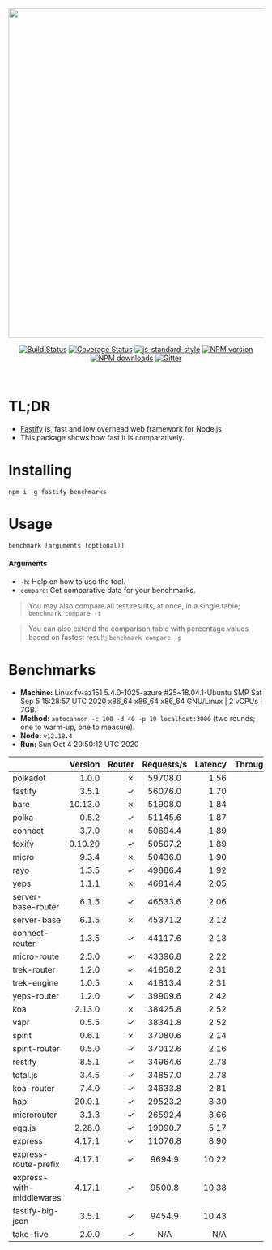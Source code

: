 <div align="center">
<img src="https://github.com/fastify/graphics/raw/master/full-logo.png" width="650" height="auto"/>
</div>

<div align="center">

[![Build Status](https://travis-ci.org/fastify/fastify.svg?branch=master)](https://travis-ci.org/fastify/fastify)
[![Coverage Status](https://coveralls.io/repos/github/fastify/fastify/badge.svg?branch=master)](https://coveralls.io/github/fastify/fastify?branch=master)
[![js-standard-style](https://img.shields.io/badge/code%20style-standard-brightgreen.svg?style=flat)](http://standardjs.com/)
[![NPM version](https://img.shields.io/npm/v/fastify.svg?style=flat)](https://www.npmjs.com/package/fastify)
[![NPM downloads](https://img.shields.io/npm/dm/fastify.svg?style=flat)](https://www.npmjs.com/package/fastify) [![Gitter](https://badges.gitter.im/gitterHQ/gitter.svg)](https://gitter.im/fastify)
</div>
<br />

# TL;DR

* [Fastify](https://github.com/fastify/fastify) is, fast and low overhead web framework for Node.js
* This package shows how fast it is comparatively.

# Installing

```
npm i -g fastify-benchmarks
```

# Usage

```
benchmark [arguments (optional)]
```

#### Arguments

* `-h`: Help on how to use the tool.
* `compare`: Get comparative data for your benchmarks.

> You may also compare all test results, at once, in a single table; `benchmark compare -t`

> You can also extend the comparison table with percentage values based on fastest result; `benchmark compare -p`
# Benchmarks
* __Machine:__ Linux fv-az151 5.4.0-1025-azure #25~18.04.1-Ubuntu SMP Sat Sep 5 15:28:57 UTC 2020 x86_64 x86_64 x86_64 GNU/Linux | 2 vCPUs | 7GB.
* __Method:__ `autocannon -c 100 -d 40 -p 10 localhost:3000` (two rounds; one to warm-up, one to measure).
* __Node:__ `v12.18.4`
* __Run:__ Sun Oct  4 20:50:12 UTC 2020

|                          | Version | Router | Requests/s | Latency | Throughput/Mb |
| :--                      | --:     | --:    | :-:        | --:     | --:           |
| polkadot                 | 1.0.0   | ✗      | 59708.0    | 1.56    | 9.34          |
| fastify                  | 3.5.1   | ✓      | 56076.0    | 1.70    | 8.77          |
| bare                     | 10.13.0 | ✗      | 51908.0    | 1.84    | 8.12          |
| polka                    | 0.5.2   | ✓      | 51145.6    | 1.87    | 8.00          |
| connect                  | 3.7.0   | ✗      | 50694.4    | 1.89    | 7.93          |
| foxify                   | 0.10.20 | ✓      | 50507.2    | 1.89    | 7.18          |
| micro                    | 9.3.4   | ✗      | 50436.0    | 1.90    | 7.89          |
| rayo                     | 1.3.5   | ✓      | 49886.4    | 1.92    | 7.80          |
| yeps                     | 1.1.1   | ✗      | 46814.4    | 2.05    | 7.32          |
| server-base-router       | 6.1.5   | ✓      | 46533.6    | 2.06    | 7.28          |
| server-base              | 6.1.5   | ✗      | 45371.2    | 2.12    | 7.10          |
| connect-router           | 1.3.5   | ✓      | 44117.6    | 2.18    | 6.90          |
| micro-route              | 2.5.0   | ✓      | 43396.8    | 2.22    | 6.79          |
| trek-router              | 1.2.0   | ✓      | 41858.2    | 2.31    | 5.95          |
| trek-engine              | 1.0.5   | ✗      | 41813.4    | 2.31    | 5.94          |
| yeps-router              | 1.2.0   | ✓      | 39909.6    | 2.42    | 6.24          |
| koa                      | 2.13.0  | ✗      | 38425.8    | 2.52    | 6.01          |
| vapr                     | 0.5.5   | ✓      | 38341.8    | 2.52    | 5.45          |
| spirit                   | 0.6.1   | ✗      | 37080.6    | 2.14    | 5.80          |
| spirit-router            | 0.5.0   | ✓      | 37012.6    | 2.16    | 5.79          |
| restify                  | 8.5.1   | ✓      | 34964.6    | 2.78    | 5.53          |
| total.js                 | 3.4.5   | ✓      | 34857.0    | 2.78    | 9.91          |
| koa-router               | 7.4.0   | ✓      | 34633.8    | 2.81    | 5.42          |
| hapi                     | 20.0.1  | ✓      | 29523.2    | 3.30    | 4.62          |
| microrouter              | 3.1.3   | ✓      | 26592.4    | 3.66    | 4.16          |
| egg.js                   | 2.28.0  | ✓      | 19090.7    | 5.17    | 6.30          |
| express                  | 4.17.1  | ✓      | 11076.8    | 8.90    | 1.73          |
| express-route-prefix     | 4.17.1  | ✓      | 9694.9     | 10.22   | 3.37          |
| express-with-middlewares | 4.17.1  | ✓      | 9500.8     | 10.38   | 3.43          |
| fastify-big-json         | 3.5.1   | ✓      | 9454.9     | 10.43   | 108.57        |
| take-five                | 2.0.0   | ✓      | N/A        | N/A     | N/A           |
